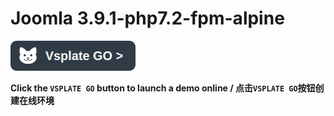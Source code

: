 # Joomla 3.9.1-php7.2-fpm-alpine

<a href="https://www.vsplate.com/?docker-compose=https://github.com/vsplate/dcenvs/joomla/3.9.1-php7.2-fpm-alpine"><img alt="VSPLATE GO" src="https://raw.githubusercontent.com/vsplate/images/master/vsgo_btn.png" width="200px"></a>

**Click the `VSPLATE GO` button to launch a demo online / 点击`VSPLATE GO`按钮创建在线环境**